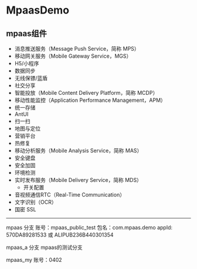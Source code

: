 # MpaasDemo

## mpaas组件
- 消息推送服务（Message Push Service，简称 MPS）
- 移动网关服务（Mobile Gateway Service，MGS）
- H5/小程序
- 数据同步
- 无线保镖/蓝盾
- 社交分享
- 智能投放（Mobile Content Delivery Platform，简称 MCDP）
- 移动性能监控（Application Performance Management，APM）
- 统一存储
- AntUI
- 扫一扫
- 地图与定位
- 营销平台
- 热修复
- 移动分析服务（Mobile Analysis Service，简称 MAS）
- 安全键盘
- 安全加固
- 环境检测
- 实时发布服务（Mobile Delivery Service，简称 MDS）
  - 开关配置
- 音视频通信RTC（Real-Time Communication）
- 文字识别（OCR）
- 国密 SSL

---

mpaas 分支
账号：mpaas_public_test
包名：com.mpaas.demo
appId: 570DA89281533 或 ALIPUB236B440301354

mpaas_a 分支
mpaas的测试分支

mpaas_my
账号：0402

